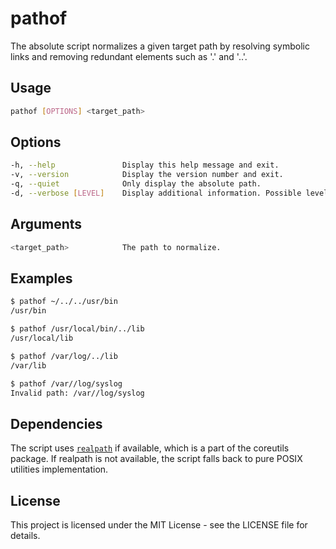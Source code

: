 # pathof

The absolute script normalizes a given target path by resolving symbolic links and removing redundant elements such as '.' and '..'.

## Usage

```sh
pathof [OPTIONS] <target_path>
```

## Options

```sh
-h, --help               Display this help message and exit.
-v, --version            Display the version number and exit.
-q, --quiet              Only display the absolute path.
-d, --verbose [LEVEL]    Display additional information. Possible levels: debug, info (default), quiet.
```

## Arguments

```sh
<target_path>            The path to normalize.
```

## Examples

```sh
$ pathof ~/../../usr/bin
/usr/bin

$ pathof /usr/local/bin/../lib
/usr/local/lib

$ pathof /var/log/../lib
/var/lib

$ pathof /var//log/syslog
Invalid path: /var//log/syslog
```

## Dependencies

The script uses [`realpath`](https://www.gnu.org/software/coreutils/manual/html_node/realpath-invocation.html#realpath-invocation) if available, which is a part of the coreutils package. If realpath is not available, the script falls back to pure POSIX utilities implementation.

## License

This project is licensed under the MIT License - see the LICENSE file for details.
